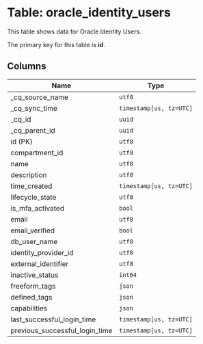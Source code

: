 # Table: oracle_identity_users

This table shows data for Oracle Identity Users.

The primary key for this table is **id**.

## Columns

| Name          | Type          |
| ------------- | ------------- |
|_cq_source_name|`utf8`|
|_cq_sync_time|`timestamp[us, tz=UTC]`|
|_cq_id|`uuid`|
|_cq_parent_id|`uuid`|
|id (PK)|`utf8`|
|compartment_id|`utf8`|
|name|`utf8`|
|description|`utf8`|
|time_created|`timestamp[us, tz=UTC]`|
|lifecycle_state|`utf8`|
|is_mfa_activated|`bool`|
|email|`utf8`|
|email_verified|`bool`|
|db_user_name|`utf8`|
|identity_provider_id|`utf8`|
|external_identifier|`utf8`|
|inactive_status|`int64`|
|freeform_tags|`json`|
|defined_tags|`json`|
|capabilities|`json`|
|last_successful_login_time|`timestamp[us, tz=UTC]`|
|previous_successful_login_time|`timestamp[us, tz=UTC]`|
